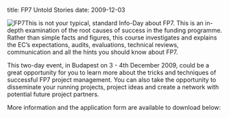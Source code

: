 title: FP7 Untold Stories
date: 2009-12-03 

<!--break-->
![FP7](/4m-association/images/fp7-gen-rgb_web_0.jpg)This is not your typical, standard Info-Day about FP7. This is an in-depth examination of the root causes of success in the funding programme. Rather than simple facts and figures, this course investigates and explains the EC’s expectations, audits, evaluations, technical reviews, communication and all the hints you should know about FP7.

This two-day event, in Budapest on 3 - 4th December 2009, could be a great opportunity for you to learn more about the tricks and techniques of successful FP7 project management. You can also take the opportunity to disseminate your running projects, project ideas and create a network with potential future project partners.  

More information and the application form are available to download below:
